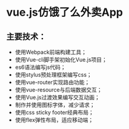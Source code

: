 vue.js仿饿了么外卖App
=====================
主要技术：<br />
-----------------------
* 使用Webpack前端构建工具；<br />
* 使用Vue-cli脚手架初始化Vue.js项目；<br />
* es6语法编写js代码；<br />
* 使用stylus预处理框架编写css；<br />
* 使用vue-router实现路由功能；<br />
* 使用vue-resource与后端数据交互；<br />
* 使用Vue.js过渡效果编写交互动画；<br />
* 制作并使用图标字体，减少请求；<br />
* 使用css sticky footer经典布局；<br />
* 使用flex弹性布局，适应移动端；<br />
